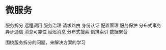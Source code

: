# 微服务

服务拆分
远程调用
服务治理
请求路由
身份认证
配置管理
服务保护
分布式事务
异步通信
消息可靠性
延迟消息
分布式搜索
倒排索引
数据聚合

围绕服务拆分的问题，来解决方案的学习

